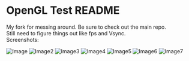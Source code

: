 # OpenGL Test README #

My fork for messing around. Be sure to check out the main repo.  
Still need to figure things out like fps and Vsync.  
Screenshots:

![Image](http://puu.sh/gSzBG/ed3df41f61.png)
![Image2](http://puu.sh/gT0aK/cd01107850.png)
![Image3](http://puu.sh/gT0qj/bff5d9b8fb.png)
![Image4](http://puu.sh/gT2SS/641c99aec0.png)
![Image5](http://puu.sh/gT549/3793af53fa.png)
![Image6](http://puu.sh/gT6aW/43372ff07e.png)
![Image7](http://puu.sh/gT73d/4c54605f1e.png)
